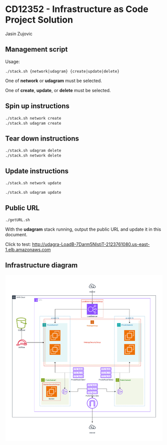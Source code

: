 # CD12352 - Infrastructure as Code Project Solution
Jasin Zujovic

## Management script
Usage:
```
./stack.sh {network|udagram} {create|update|delete}
```
One of **network** or **udagram** must be selected.

One of **create**, **update**, or **delete** must be selected.

## Spin up instructions
```
./stack.sh network create  
./stack.sh udagram create
```

## Tear down instructions
```
./stack.sh udagram delete
./stack.sh network delete
```

## Update instructions
```
./stack.sh network update
```
```
./stack.sh udagram update
```

## Public URL
```
./getURL.sh
```
With the **udagram** stack running, output the public URL and update it in this document.

Click to test: http://udagra-LoadB-7Darm5NlstiT-2123761080.us-east-1.elb.amazonaws.com

## Infrastructure diagram
![Infrastructure diagram](infra-diagram.png "Infrastructure diagram")
